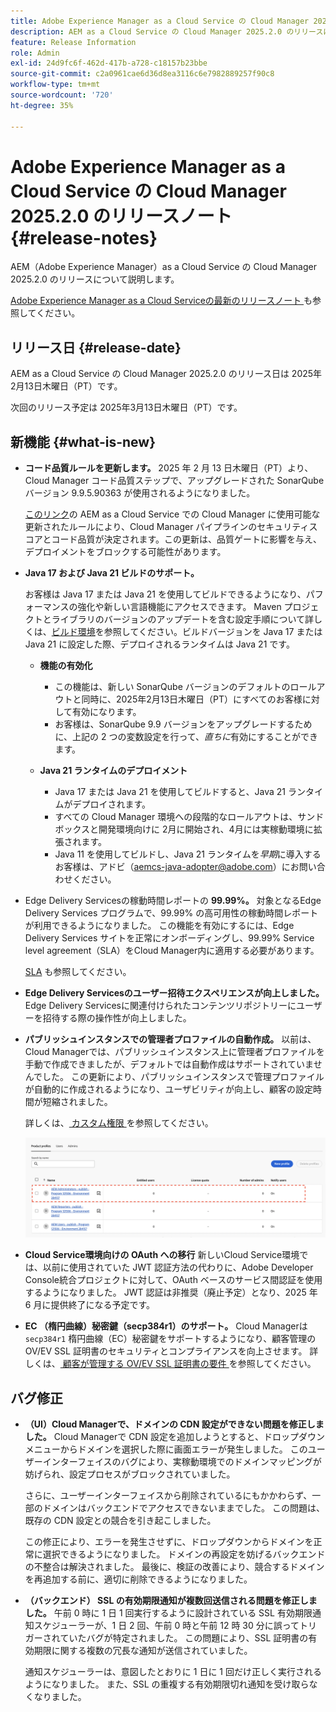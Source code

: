 ```yaml
---
title: Adobe Experience Manager as a Cloud Service の Cloud Manager 2025.2.0 のリリースノート
description: AEM as a Cloud Service の Cloud Manager 2025.2.0 のリリースについて説明します。
feature: Release Information
role: Admin
exl-id: 24d9fc6f-462d-417b-a728-c18157b23bbe
source-git-commit: c2a0961cae6d36d8ea3116c6e7982889257f90c8
workflow-type: tm+mt
source-wordcount: '720'
ht-degree: 35%

---
```


# Adobe Experience Manager as a Cloud Service の Cloud Manager 2025.2.0 のリリースノート {#release-notes}

<!-- https://wiki.corp.adobe.com/pages/viewpage.action?pageId=3389843928 -->

AEM（Adobe Experience Manager）as a Cloud Service の Cloud Manager 2025.2.0 のリリースについて説明します。


[Adobe Experience Manager as a Cloud Serviceの最新のリリースノート ](/help/release-notes/release-notes-cloud/release-notes-current.md) も参照してください。

## リリース日 {#release-date}

AEM as a Cloud Service の Cloud Manager 2025.2.0 のリリース日は 2025年2月13日木曜日（PT）です。

次回のリリース予定は 2025年3月13日木曜日（PT）です。

## 新機能 {#what-is-new}

* **コード品質ルールを更新します。**
2025 年 2 月 13 日木曜日（PT）より、Cloud Manager コード品質ステップで、アップグレードされた SonarQube バージョン 9.9.5.90363 が使用されるようになりました。

  [このリンク](/help/implementing/cloud-manager/code-quality-testing.md#understanding-code-quality-rules)の AEM as a Cloud Service での Cloud Manager に使用可能な更新されたルールにより、Cloud Manager パイプラインのセキュリティスコアとコード品質が決定されます。この更新は、品質ゲートに影響を与え、デプロイメントをブロックする可能性があります。

* **Java 17 および Java 21 ビルドのサポート。**

  お客様は Java 17 または Java 21 を使用してビルドできるようになり、パフォーマンスの強化や新しい言語機能にアクセスできます。 Maven プロジェクトとライブラリのバージョンのアップデートを含む設定手順について詳しくは、[ビルド環境](/help/implementing/cloud-manager/getting-access-to-aem-in-cloud/build-environment-details.md)を参照してください。ビルドバージョンを Java 17 または Java 21 に設定した際、デプロイされるランタイムは Java 21 です。

   * **機能の有効化**
      * この機能は、新しい SonarQube バージョンのデフォルトのロールアウトと同時に、2025年2月13日木曜日（PT）にすべてのお客様に対して有効になります。
      * お客様は、SonarQube 9.9 バージョンをアップグレードするために、上記の 2 つの変数設定を行って、*直ちに*&#x200B;有効にすることができます。

   * **Java 21 ランタイムのデプロイメント**
      * Java 17 または Java 21 を使用してビルドすると、Java 21 ランタイムがデプロイされます。
      * すべての Cloud Manager 環境への段階的なロールアウトは、サンドボックスと開発環境向けに 2月に開始され、4月には実稼動環境に拡張されます。
      * Java 11 を使用してビルドし、Java 21 ランタイムを&#x200B;*早期*&#x200B;に導入するお客様は、アドビ（[aemcs-java-adopter@adobe.com](mailto:aemcs-java-adopter@adobe.com)）にお問い合わせください。

* Edge Delivery Servicesの稼動時間レポートの **99.99%。**
対象となるEdge Delivery Services プログラムで、99.99% の高可用性の稼動時間レポートが利用できるようになりました。 この機能を有効にするには、Edge Delivery Services サイトを正常にオンボーディングし、99.99% Service level agreement（SLA）をCloud Manager内に適用する必要があります。

  [SLA](/help/implementing/cloud-manager/getting-access-to-aem-in-cloud/creating-production-programs.md#sla) も参照してください。

* **Edge Delivery Servicesのユーザー招待エクスペリエンスが向上しました。**
Edge Delivery Servicesに関連付けられたコンテンツリポジトリーにユーザーを招待する際の操作性が向上しました。<!-- CMGR-65331 -->

* **パブリッシュインスタンスでの管理者プロファイルの自動作成。**
以前は、Cloud Managerでは、パブリッシュインスタンス上に管理者プロファイルを手動で作成できましたが、デフォルトでは自動作成はサポートされていませんでした。 この更新により、パブリッシュインスタンスで管理プロファイルが自動的に作成されるようになり、ユーザビリティが向上し、顧客の設定時間が短縮されました。

  詳しくは、[ カスタム権限 ](/help/implementing/cloud-manager/custom-permissions.md) を参照してください。

  ![パイプラインアクティビティフィルタリング](/help/implementing/cloud-manager/release-notes/assets/product-profiles.png)

* **Cloud Service環境向けの OAuth への移行**
新しいCloud Service環境では、以前に使用されていた JWT 認証方法の代わりに、Adobe Developer Console統合プロジェクトに対して、OAuth ベースのサービス間認証を使用するようになりました。 JWT 認証は非推奨（廃止予定）となり、2025 年 6 月に提供終了になる予定です。

* **EC （楕円曲線）秘密鍵（secp384r1）のサポート。**
Cloud Managerは `secp384r1` 楕円曲線（EC）秘密鍵をサポートするようになり、顧客管理の OV/EV SSL 証明書のセキュリティとコンプライアンスを向上させます。
詳しくは、[ 顧客が管理する OV/EV SSL 証明書の要件 ](/help/implementing/cloud-manager/managing-ssl-certifications/introduction-to-ssl-certificates.md) を参照してください。<!-- CMGR-63636 -->

<!--
## Early adoption program {#early-adoption}

Be a part of Cloud Manager's early adoption program and have a chance to test upcoming features. -->


## バグ修正

* **（UI）Cloud Managerで、ドメインの CDN 設定ができない問題を修正しました。**
Cloud Managerで CDN 設定を追加しようとすると、ドロップダウンメニューからドメインを選択した際に画面エラーが発生しました。 このユーザーインターフェイスのバグにより、実稼動環境でのドメインマッピングが妨げられ、設定プロセスがブロックされていました。

  さらに、ユーザーインターフェイスから削除されているにもかかわらず、一部のドメインはバックエンドでアクセスできないままでした。 この問題は、既存の CDN 設定との競合を引き起こしました。

  この修正により、エラーを発生させずに、ドロップダウンからドメインを正常に選択できるようになりました。 ドメインの再設定を妨げるバックエンドの不整合は解決されました。 最後に、検証の改善により、競合するドメインを再追加する前に、適切に削除できるようになりました。<!-- CMGR-64888 -->
* **（バックエンド） SSL の有効期限通知が複数回送信される問題を修正しました。**
午前 0 時に 1 日 1 回実行するように設計されている SSL 有効期限通知スケジューラーが、1 日 2 回、午前 0 時と午前 12 時 30 分に誤ってトリガーされていたバグが特定されました。 この問題により、SSL 証明書の有効期限に関する複数の冗長な通知が送信されていました。

  通知スケジューラーは、意図したとおりに 1 日に 1 回だけ正しく実行されるようになりました。 また、SSL の重複する有効期限切れ通知を受け取らなくなりました。<!-- CMGR-64748 -->




<!-- ## Known issues {#known-issues} -->
